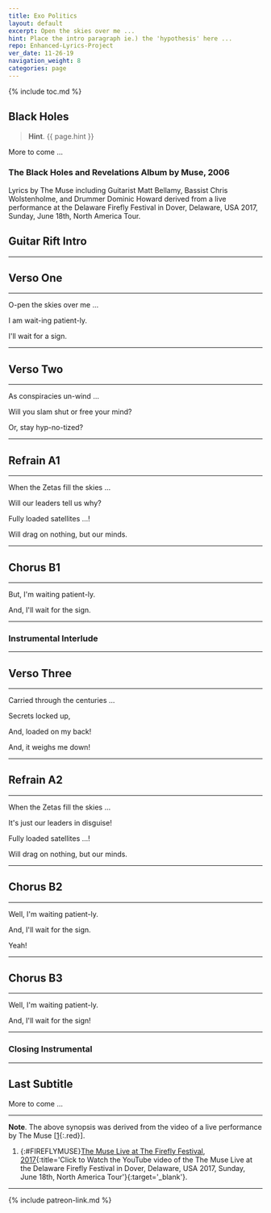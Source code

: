 ```yaml
---
title: Exo Politics
layout: default
excerpt: Open the skies over me ...
hint: Place the intro paragraph ie.) the 'hypothesis' here ...
repo: Enhanced-Lyrics-Project
ver_date: 11-26-19
navigation_weight: 8
categories: page
---
```

{% include toc.md %}

## Black Holes

> **Hint**. {{ page.hint }}

More to come ...

### The Black Holes and Revelations Album by Muse, 2006

Lyrics by The Muse including Guitarist Matt Bellamy, Bassist Chris Wolstenholme, and Drummer Dominic Howard derived from a live performance at the Delaware Firefly Festival in Dover, Delaware, USA 2017, Sunday, June 18th, North America Tour.

## Guitar Rift Intro

***

## Verso One

***

O-pen the skies over me ...

I am wait-ing patient-ly.

I'll wait for a sign.

***

## Verso Two

***

As conspiracies un-wind ...

Will you slam shut or free your mind?

Or, stay hyp-no-tized?

***

## Refrain A1

***

When the Zetas fill the skies ...

Will our leaders tell us why?

Fully loaded satellites ...!

Will drag on nothing, but our minds.

***

## Chorus B1

***

But, I'm waiting patient-ly.

And, I'll wait for the sign.

***

### Instrumental Interlude

***

## Verso Three

***

Carried through the centuries ...

Secrets locked up,

And, loaded on my back!

And, it weighs me down!

***

## Refrain A2

***

When the Zetas fill the skies ...

It's just our leaders in disguise!

Fully loaded satellites ...!

Will drag on nothing, but our minds.

***

## Chorus B2

***

Well, I'm waiting patient-ly.

And, I'll wait for the sign.

Yeah!

***

## Chorus B3

***

Well, I'm waiting patient-ly.

And, I'll wait for the sign!

***

### Closing Instrumental

***

## Last Subtitle

More to come ...

***

**Note**. The above synopsis was derived from the video of a live performance by The Muse [[1](#FIREFLYMUSE){:.red}].

1. {:#FIREFLYMUSE}[The Muse Live at The Firefly Festival, 2017](https://www.youtube.com/watch?v=bKyX3KNPH6s){:title='Click to Watch the YouTube video of the The Muse Live at the Delaware Firefly Festival in Dover, Delaware, USA 2017, Sunday, June 18th, North America Tour'}{:target='_blank'}.

***

{% include patreon-link.md %}
